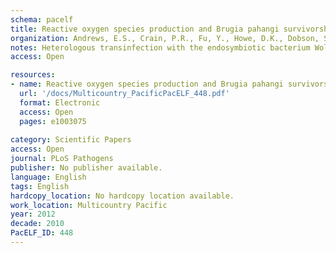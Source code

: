 ```yaml
---
schema: pacelf
title: Reactive oxygen species production and Brugia pahangi survivorship in Aedes polynesiensis with artificial Wolbachia infection types
organization: Andrews, E.S., Crain, P.R., Fu, Y., Howe, D.K., Dobson, S.L.
notes: Heterologous transinfection with the endosymbiotic bacterium Wolbachia has been shown previously to induce pathogen interference phenotypes in mosquito hosts. Here we examine an artificially infected strain of Aedes polynesiensis, the primary vector of Wuchereria bancrofti, which is the causative agent of Lymphatic filariasis (LF) throughout much of the South Pacific. Embryonic microinjection was used to transfer the wAlbB infection from Aedes albopictus into an aposymbiotic strain of Ae. polynesiensis. The resulting strain (designated "MTB") experiences a stable artificial infection with high maternal inheritance. Reciprocal crosses of MTB with naturally infected wild-type Ae. polynesiensis demonstrate strong bidirectional incompatibility. Levels of reactive oxygen species (ROS) in the MTB strain differ significantly relative to that of the wild-type, indicating an impaired ability to regulate oxidative stress. Following a challenge with Brugia pahangi, the number of filarial worms achieving the infective stage is significantly reduced in MTB as compared to the naturally infected and aposymbiotic strains. Survivorship of MTB differed significantly from that of the wild-type, with an interactive effect between survivorship and blood feeding. The results demonstrate a direct correlation between decreased ROS levels and decreased survival of adult female Aedes polynesiensis. The results are discussed in relation to the interaction of Wolbachia with ROS production and antioxidant expression, iron homeostasis and the insect immune system. We discuss the potential applied use of the MTB strain for impacting Ae. polynesiensis populations and strategies for reducing LF incidence in the South Pacific.
access: Open

resources:
- name: Reactive oxygen species production and Brugia pahangi survivorship in Aedes polynesiensis with artificial Wolbachia infection types
  url: '/docs/Multicountry_PacificPacELF_448.pdf'
  format: Electronic
  access: Open
  pages: e1003075
 
category: Scientific Papers
access: Open
journal: PLoS Pathogens
publisher: No publisher available. 
language: English 
tags: English 
hardcopy_location: No hardcopy location available.
work_location: Multicountry Pacific
year: 2012
decade: 2010
PacELF_ID: 448
---
```

